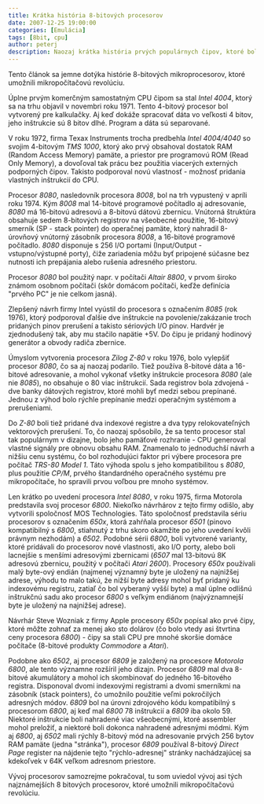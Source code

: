 ```yaml
---
title: Krátka história 8-bitových procesorov
date: 2007-12-25 19:00:00
categories: [Emulácia]
tags: [8bit, cpu]
author: peterj
description: Naozaj krátka história prvých populárnych čipov, ktoré boli použité v mikropočítačovej revolúcii.
---
```



Tento článok sa jemne dotýka histórie 8-bitových mikroprocesorov, ktoré umožnili mikropočítačovú revolúciu.


Úplne prvým komerčným samostatným CPU čipom sa stal _Intel 4004_, ktorý sa na trhu objavil v novembri
roku 1971. Tento 4-bitový procesor bol vytvorený pre kalkulačky. Aj keď dokáže spracovať dáta vo
veľkosti 4 bitov, jeho inštrukcie sú 8 bitov dlhé. Program a dáta sú separované.

V roku 1972, firma Texax Instruments trocha predbehla _Intel 4004/4040_ so svojim 4-bitovým _TMS 1000_,
ktorý ako prvý obsahoval dostatok RAM (Random Access Memory) pamäte, a priestor pre programovú ROM
(Read Only Memory), a dovoľoval tak prácu bez použitia viacerých externých podporných čipov.
Takisto podporoval novú vlastnosť -  možnosť pridania vlastných inštrukcií do CPU.

Procesor _8080_, nasledovník procesora _8008_, bol na trh vypustený v apríli roku 1974. Kým _8008_ mal
14-bitové programové počítadlo aj adresovanie, _8080_ má 16-bitovú adresovú a 8-bitovú dátovú zbernicu.
Vnútorná štruktúra obsahuje sedem 8-bitových registrov na všeobecné použitie, 16-bitový smerník
(SP - stack pointer) do operačnej pamäte, ktorý nahradil 8-úrovňový vnútorný zásobník procesora _8008_,
a 16-bitové programové počítadlo. _8080_ disponuje s 256 I/O portami (Input/Output - vstupno/výstupné
porty), čiže zariadenia môžu byť pripojené súčasne bez nutnosti ich prepájania alebo rušenia adresného
priestoru.

Procesor _8080_ bol použitý napr. v počítači _Altair 8800_, v prvom široko známom osobnom počítači
(skôr domácom počítači, keďže definícia "prvého PC" je nie celkom jasná).

Zlepšený návrh firmy Intel vyústil do procesora s označením _8085_ (rok 1976), ktorý podporoval ďalšie
dve inštrukcie na povolenie/zakázanie troch pridaných pinov prerušení a takisto sériových I/O pinov.
Hardvér je zjednodušený tak, aby mu stačilo napätie +5V. Do čipu je pridaný hodinový generátor a
obvody radiča zbernice.

Úmyslom vytvorenia procesora _Zilog Z-80_ v roku 1976, bolo vylepšiť procesor _8080_, čo sa aj naozaj
podarilo. Tiež používa 8-bitové dáta a 16-bitové adresovanie, a mohol vykonať všetky inštrukcie
procesora _8080_ (ale nie _8085_), no obsahuje o 80 viac inštrukcií. Sada registrov bola zdvojená -
dve banky dátových registrov, ktoré mohli byť medzi sebou prepínané. Jednou z výhod bolo rýchle
prepínanie medzi operačným systémom a prerušeniami.

Do _Z-80_ boli tiež pridané dva indexové registre a dva typy relokovateľných vektorových prerušení.
To, čo naozaj spôsobilo, že sa tento procesor stal tak populárnym v dizajne, bolo jeho pamäťové
rozhranie - CPU generoval vlastné signály pre obnovu obsahu RAM. Znamenalo to jednoduchší návrh a
nižšiu cenu systému, čo bol rozhodujúci faktor pri výbere procesora pre počítač _TRS-80 Model 1_.
Táto výhoda spolu s jeho kompatibilitou s _8080_, plus použitie _CP/M_, prvého štandardného operačného
systému pre mikropočítače, ho spravili prvou voľbou pre mnoho systémov.

Len krátko po uvedení procesora _Intel 8080_, v roku 1975, firma Motorola predstavila svoj
procesor _6800_. Niekoľko návrhárov z tejto firmy odišlo, aby vytvorili spoločnosť MOS Technologies.
Táto spoločnosť predstavila sériu procesorov s označením _650x_, ktorá zahŕňala procesor _6501_
(pinovo kompatibilný s _6800_, stiahnutý z trhu skoro okamžite po jeho uvedení kvôli právnym nezhodám)
a _6502_. Podobné sérii _6800_, boli vytvorené varianty, ktoré pridávali do procesorov nové vlastnosti,
ako I/O porty, alebo boli lacnejšie s menšími adresovými zbernicami (_6507_ mal 13-bitovú 8K adresovú
zbernicu, použitý v počítači _Atari 2600_). Procesory _650x_ používali malý byte-ový endián (najmenej
významný byte je uložený na najnižšej adrese, výhodu to malo takú, že nižší byte adresy mohol byť
pridaný ku indexovému registru, zatiaľ čo bol vyberaný vyšší byte) a mal úplne odlišnú inštrukčnú sadu
ako procesor _6800_ s veľkým endiánom (najvýznamnejší byte je uložený na najnižšej adrese).

Návrhár Steve Wozniak z firmy Apple procesory _650x_ popísal ako prvé čipy, ktoré môžte zohnať za menej
ako sto dolárov (čo bolo vtedy asi štvrtina ceny procesora _6800_) - čipy sa stali CPU pre mnohé
skoršie domáce počítače (8-bitové produkty _Commodore_ a _Atari_).

Podobne ako _6502_, aj procesor _6809_ je založený na procesore _Motorola 6800_, ale tento významne
rozšíril jeho dizajn. Procesor _6809_ mal dva 8-bitové akumulátory a mohol ich skombinovať do jedného
16-bitového registra. Disponoval dvomi indexovými registrami a dvomi smerníkmi na zásobník (stack
pointers), čo umožnilo použitie veľmi pokročilých adresných módov. _6809_ bol na úrovni zdrojového
kódu kompatibilný s procesorom _6800_, aj keď mal _6800_ 78 inštrukcií a _6809_ iba okolo 59.
Niektoré inštrukcie boli nahradené viac všeobecnými, ktoré assembler mohol preložiť, a niektoré boli
dokonca nahradené adresnými módmi. Kým aj _6800_, aj _6502_ mali rýchly 8-bitový mód na adresovanie
prvých 256 bytov RAM pamäte (jedna "stránka"), procesor _6809_ používal 8-bitový _Direct Page_ register
na nájdenie tejto "rýchlo-adresnej" stránky nachádzajúcej sa kdekoľvek v 64K veľkom adresnom priestore.

Vývoj procesorov samozrejme pokračoval, tu som uviedol vývoj asi tých najznámejších 8 bitových
procesorov, ktoré umožnili mikropočítačovú revolúciu.
